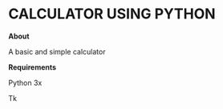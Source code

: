 # CALCULATOR USING PYTHON

**About**

A basic and simple calculator

**Requirements**

Python 3x

Tk
